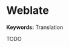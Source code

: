 # Weblate

**Keywords:** Translation

<!--
https://github.com/beevelop/TSHITS/tree/f353374de23cc334d7e108c2a6005e8c2582cc49/services/weblate
-->

TODO
